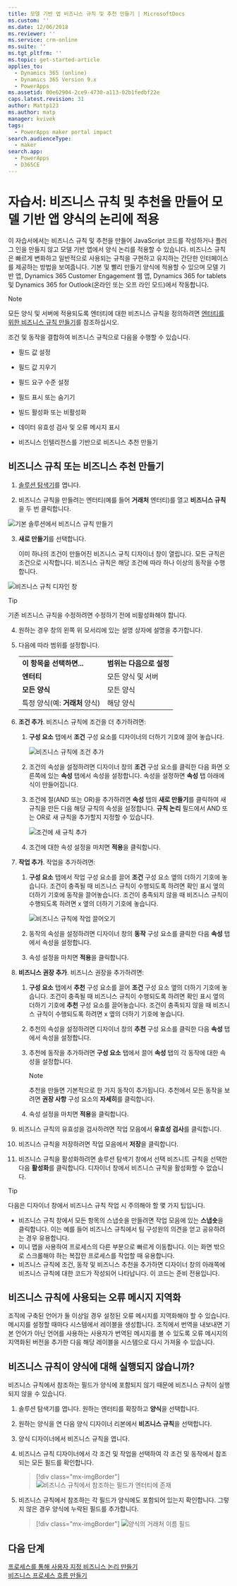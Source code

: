 ```yaml
---
title: 모델 기반 앱 비즈니스 규칙 및 추천 만들기 | MicrosoftDocs
ms.custom: ''
ms.date: 12/06/2018
ms.reviewer: ''
ms.service: crm-online
ms.suite: ''
ms.tgt_pltfrm: ''
ms.topic: get-started-article
applies_to:
  - Dynamics 365 (online)
  - Dynamics 365 Version 9.x
  - PowerApps
ms.assetid: 00e62904-2ce9-4730-a113-02b1fedbf22e
caps.latest.revision: 31
author: Mattp123
ms.author: matp
manager: kvivek
tags:
  - PowerApps maker portal impact
search.audienceType:
  - maker
search.app:
  - PowerApps
  - D365CE
---
```

# <a name="tutorial-create-business-rules-and-recommendations-to-apply-logic-in-a-model-driven-app-form"></a>자습서: 비즈니스 규칙 및 추천을 만들어 모델 기반 앱 양식의 논리에 적용

이 자습서에서는 비즈니스 규칙 및 추천을 만들어 JavaScript 코드를 작성하거나 플러그 인을 만들지 않고 모델 기반 앱에서 양식 논리를 적용할 수 있습니다. 비즈니스 규칙은 빠르게 변화하고 일반적으로 사용되는 규칙을 구현하고 유지하는 간단한 인터페이스를 제공하는 방법을 보여줍니다. 기본 및 빨리 만들기 양식에 적용할 수 있으며 모델 기반 앱, Dynamics 365 Customer Engagement 웹 앱, Dynamics 365 for tablets 및 Dynamics 365 for Outlook(온라인 또는 오프 라인 모드)에서 작동합니다.

> [!NOTE]
> 모든 양식 및 서버에 적용되도록 엔터티에 대한 비즈니스 규칙을 정의하려면 [엔터티를 위한 비즈니스 규칙 만들기](/powerapps/maker/common-data-service/data-platform-create-business-rule)를 참조하십시오.
  
 조건 및 동작을 결합하여 비즈니스 규칙으로 다음을 수행할 수 있습니다.  
  
-   필드 값 설정  
  
-   필드 값 지우기  
  
-   필드 요구 수준 설정  
  
-   필드 표시 또는 숨기기  
  
-   빌드 활성화 또는 비활성화  
  
-   데이터 유효성 검사 및 오류 메시지 표시  
  
-   비즈니스 인텔리전스를 기반으로 비즈니스 추천 만들기  
  
## <a name="create-a-business-rule-or-business-recommendation"></a>비즈니스 규칙 또는 비즈니스 추천 만들기
  
1. [솔루션 탐색기](advanced-navigation.md#solution-explorer)를 엽니다.  
  
2.  비즈니스 규칙을 만들려는 엔터티(예를 들어 **거래처** 엔터티)를 열고 **비즈니스 규칙**을 두 번 클릭합니다.  
  
 ![기본 솔루션에서 비즈니스 규칙 만들기](media/create-business-rule-the-default-solution.png "기본 솔루션에서 비즈니스 규칙 만들기")  
  
3.  **새로 만들기**를 선택합니다.  
  
     이미 하나의 조건이 만들어진 비즈니스 규칙 디자이너 창이 열립니다. 모든 규칙은 조건으로 시작합니다. 비즈니스 규칙은 해당 조건에 따라 하나 이상의 동작을 수행합니다.  
  
 ![비즈니스 규칙 디자인 창](media/business-rules-design-window.png "비즈니스 규칙 디자인 창")  
  
   > [!TIP]
> 기존 비즈니스 규칙을 수정하려면 수정하기 전에 비활성화해야 합니다.

4.  원하는 경우 창의 왼쪽 위 모서리에 있는 설명 상자에 설명을 추가합니다.  
  
5.  다음에 따라 범위를 설정합니다.  
  
    |||  
    |-|-|  
    |**이 항목을 선택하면...**|**범위는 다음으로 설정**|  
    |**엔터티**|모든 양식 및 서버|  
    |**모든 양식**|모든 양식|  
    |특정 양식(예: **거래처** 양식)|해당 양식|  
  
6. **조건 추가**. 비즈니스 규칙에 조건을 더 추가하려면:  
  
    1.  **구성 요소** 탭에서 **조건** 구성 요소를 디자이너의 더하기 기호에 끌어 놓습니다.  
  
        ![비즈니스 규칙에 조건 추가](media/add-condition-business-rule.png "비즈니스 규칙에 조건 추가")  
  
    2.  조건의 속성을 설정하려면 디자이너 창의 **조건** 구성 요소를 클릭한 다음 화면 오른쪽에 있는 **속성** 탭에서 속성을 설정합니다. 속성을 설정하면 **속성** 탭 아래에 식이 만들어집니다.  
  
    3.  조건에 절(AND 또는 OR)을 추가하려면 **속성** 탭의 **새로 만들기**를 클릭하여 새 규칙을 만든 다음 해당 규칙의 속성을 설정합니다. **규칙 논리** 필드에서 AND 또는 OR로 새 규칙을 추가할지 지정할 수 있습니다.  
  
        ![조건에 새 규칙 추가](media/add-new-rule-condition.png "조건에 새 규칙 추가")  
  
    4.  조건에 대한 속성 설정을 마치면 **적용**을 클릭합니다.  
  
7. **작업 추가**. 작업을 추가하려면:  
  
    1.  **구성 요소** 탭에서 작업 구성 요소를 끌어 **조건** 구성 요소 옆의 더하기 기호에 놓습니다. 조건이 충족될 때 비즈니스 규칙이 수행되도록 하려면 확인 표시 옆의 더하기 기호에 동작을 끌어놓습니다. 조건이 충족되지 않을 때 비즈니스 규칙이 수행되도록 하려면 x 옆의 더하기 기호에 놓습니다.  
  
        ![비즈니스 규칙에 작업 끌어오기](media/drag-an-action-business-rule.png "비즈니스 규칙에 작업 끌어오기")  
  
    2.  동작의 속성을 설정하려면 디자이너 창의 **동작** 구성 요소를 클릭한 다음 **속성** 탭에서 속성을 설정합니다.  
  
    3.  속성 설정을 마치면 **적용**을 클릭합니다.  
  
8. **비즈니스 권장 추가**. 비즈니스 권장을 추가하려면:  
  
    1.  **구성 요소** 탭에서 **추천** 구성 요소를 끌어 **조건** 구성 요소 옆의 더하기 기호에 놓습니다. 조건이 충족될 때 비즈니스 규칙이 수행되도록 하려면 확인 표시 옆의 더하기 기호에 **추천** 구성 요소를 끌어놓습니다. 조건이 충족되지 않을 때 비즈니스 규칙이 수행되도록 하려면 x 옆의 더하기 기호에 놓습니다.  
  
    2.  추천의 속성을 설정하려면 디자이너 창의 **추천** 구성 요소를 클릭한 다음 **속성** 탭에서 속성을 설정합니다.  
  
    3.  추천에 동작을 추가하려면 **구성 요소** 탭에서 끌어 **속성** 탭의 각 동작에 대한 속성을 설정합니다.  
  
        > [!NOTE]
        >  추천을 만들면 기본적으로 한 가지 동작이 추가됩니다. 추천에서 모든 동작을 보려면 **권장 사항** 구성 요소의 **자세히**를 클릭합니다.  
  
    4.  속성 설정을 마치면 **적용**을 클릭합니다.  
  
9. 비즈니스 규칙의 유효성을 검사하려면 작업 모음에서 **유효성 검사**를 클릭합니다.  
  
10. 비즈니스 규칙을 저장하려면 작업 모음에서 **저장**을 클릭합니다.  
  
11. 비즈니스 규칙을 활성화하려면 솔루션 탐색기 창에서 선택 비즈니트 규칙을 선택한 다음 **활성화**를 클릭합니다. 디자이너 창에서 비즈니스 규칙을 활성화할 수 없습니다.  
  
> [!TIP]
>  다음은 디자이너 창에서 비즈니스 규칙 작업 시 주의해야 할 몇 가지 팁입니다.  
>   
> - 비즈니스 규칙 창에서 모든 항목의 스냅숏을 만들려면 작업 모음에 있는 **스냅숏**을 클릭합니다. 이는 예를 들어 비즈니스 규칙에서 팀 구성원의 의견을 얻고 공유하려는 경우 유용합니다.  
> - 미니 맵을 사용하여 프로세스의 다른 부분으로 빠르게 이동합니다. 이는 화면 밖으로 스크롤해야 하는 복잡한 프로세스를 작업할 때 유용합니다.  
> - 비즈니스 규칙에 조건, 동작 및 비즈니스 추천을 추가하면 디자이너 창의 아래쪽에 비즈니스 규칙에 대한 코드가 작성되어 나타납니다. 이 코드는 준비 전용입니다.  
  
<a name="BKMK_LocalizingErrorMessages"></a>   
## <a name="localize-error-messages-used-in-business-rules"></a>비즈니스 규칙에 사용되는 오류 메시지 지역화  
 조직에 구축된 언어가 둘 이상일 경우 설정된 오류 메시지를 지역화해야 할 수 있습니다. 메시지를 설정할 때마다 시스템에서 레이블을 생성합니다. 조직에서 번역을 내보내면 기본 언어가 아닌 언어를 사용하는 사용자가 번역된 메시지를 볼 수 있도록 오류 메시지의 지역화된 버전을 추가한 다음 해당 레이블을 시스템으로 다시 가져올 수 있습니다.  

## <a name="is-your-business-rule-not-firing-for-a-form"></a>비즈니스 규칙이 양식에 대해 실행되지 않습니까?
비즈니스 규칙에서 참조하는 필드가 양식에 포함되지 않기 때문에 비즈니스 규칙이 실행되지 않을 수 있습니다. 
1.  솔루션 탐색기를 엽니다. 원하는 엔터티를 확장하고 **양식**을 선택합니다. 
2.  원하는 양식을 연 다음 양식 디자이너 리본에서 **비즈니스 규칙**을 선택합니다. 
3.  양식 디자이너에서 비즈니스 규칙을 엽니다. 
4.  비즈니스 규칙 디자이너에서 각 조건 및 작업을 선택하여 각 조건 및 동작에서 참조되는 모든 필드를 확인합니다. 

     > [!div class="mx-imgBorder"] 
     > ![](media/business-rule-field.png "비즈니스 규칙에서 참조하는 필드가 엔터티에 존재")

 5. 비즈니스 규칙에서 참조하는 각 필드가 양식에도 포함되어 있는지 확인합니다. 그렇지 않은 경우 양식에 누락된 필드를 추가합니다.

     > [!div class="mx-imgBorder"] 
     > ![](media/account-name-on-form.png "양식의 거래처 이름 필드")

## <a name="next-steps"></a>다음 단계  
 [프로세스를 통해 사용자 지정 비즈니스 논리 만들기](guide-staff-through-common-tasks-processes.md)   
 [비즈니스 프로세스 흐름 만들기](/flow/create-business-process-flow)   


